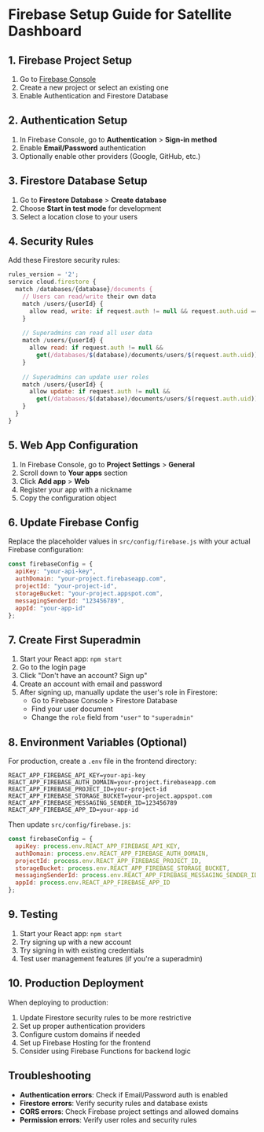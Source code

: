 # Firebase Setup Guide for Satellite Dashboard

## 1. Firebase Project Setup

1. Go to [Firebase Console](https://console.firebase.google.com/)
2. Create a new project or select an existing one
3. Enable Authentication and Firestore Database

## 2. Authentication Setup

1. In Firebase Console, go to **Authentication** > **Sign-in method**
2. Enable **Email/Password** authentication
3. Optionally enable other providers (Google, GitHub, etc.)

## 3. Firestore Database Setup

1. Go to **Firestore Database** > **Create database**
2. Choose **Start in test mode** for development
3. Select a location close to your users

## 4. Security Rules

Add these Firestore security rules:

```javascript
rules_version = '2';
service cloud.firestore {
  match /databases/{database}/documents {
    // Users can read/write their own data
    match /users/{userId} {
      allow read, write: if request.auth != null && request.auth.uid == userId;
    }
    
    // Superadmins can read all user data
    match /users/{userId} {
      allow read: if request.auth != null && 
        get(/databases/$(database)/documents/users/$(request.auth.uid)).data.role == 'superadmin';
    }
    
    // Superadmins can update user roles
    match /users/{userId} {
      allow update: if request.auth != null && 
        get(/databases/$(database)/documents/users/$(request.auth.uid)).data.role == 'superadmin';
    }
  }
}
```

## 5. Web App Configuration

1. In Firebase Console, go to **Project Settings** > **General**
2. Scroll down to **Your apps** section
3. Click **Add app** > **Web**
4. Register your app with a nickname
5. Copy the configuration object

## 6. Update Firebase Config

Replace the placeholder values in `src/config/firebase.js` with your actual Firebase configuration:

```javascript
const firebaseConfig = {
  apiKey: "your-api-key",
  authDomain: "your-project.firebaseapp.com",
  projectId: "your-project-id",
  storageBucket: "your-project.appspot.com",
  messagingSenderId: "123456789",
  appId: "your-app-id"
};
```

## 7. Create First Superadmin

1. Start your React app: `npm start`
2. Go to the login page
3. Click "Don't have an account? Sign up"
4. Create an account with email and password
5. After signing up, manually update the user's role in Firestore:
   - Go to Firebase Console > Firestore Database
   - Find your user document
   - Change the `role` field from `"user"` to `"superadmin"`

## 8. Environment Variables (Optional)

For production, create a `.env` file in the frontend directory:

```env
REACT_APP_FIREBASE_API_KEY=your-api-key
REACT_APP_FIREBASE_AUTH_DOMAIN=your-project.firebaseapp.com
REACT_APP_FIREBASE_PROJECT_ID=your-project-id
REACT_APP_FIREBASE_STORAGE_BUCKET=your-project.appspot.com
REACT_APP_FIREBASE_MESSAGING_SENDER_ID=123456789
REACT_APP_FIREBASE_APP_ID=your-app-id
```

Then update `src/config/firebase.js`:

```javascript
const firebaseConfig = {
  apiKey: process.env.REACT_APP_FIREBASE_API_KEY,
  authDomain: process.env.REACT_APP_FIREBASE_AUTH_DOMAIN,
  projectId: process.env.REACT_APP_FIREBASE_PROJECT_ID,
  storageBucket: process.env.REACT_APP_FIREBASE_STORAGE_BUCKET,
  messagingSenderId: process.env.REACT_APP_FIREBASE_MESSAGING_SENDER_ID,
  appId: process.env.REACT_APP_FIREBASE_APP_ID
};
```

## 9. Testing

1. Start your React app: `npm start`
2. Try signing up with a new account
3. Try signing in with existing credentials
4. Test user management features (if you're a superadmin)

## 10. Production Deployment

When deploying to production:

1. Update Firestore security rules to be more restrictive
2. Set up proper authentication providers
3. Configure custom domains if needed
4. Set up Firebase Hosting for the frontend
5. Consider using Firebase Functions for backend logic

## Troubleshooting

- **Authentication errors**: Check if Email/Password auth is enabled
- **Firestore errors**: Verify security rules and database exists
- **CORS errors**: Check Firebase project settings and allowed domains
- **Permission errors**: Verify user roles and security rules
